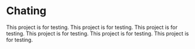 Chating
=======

This project is for testing. This project is for testing. This project is for testing. This project is for testing. This project is for testing. This project is for testing. 
